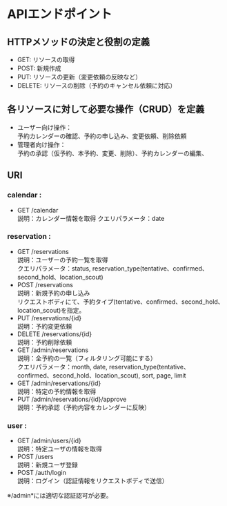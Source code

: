 # APIエンドポイント
## HTTPメソッドの決定と役割の定義
- GET: リソースの取得
- POST: 新規作成
- PUT: リソースの更新（変更依頼の反映など）
- DELETE: リソースの削除（予約のキャンセル依頼に対応）

## 各リソースに対して必要な操作（CRUD）を定義
- ユーザー向け操作：  
	予約カレンダーの確認、予約の申し込み、変更依頼、削除依頼
- 管理者向け操作：  
	予約の承認（仮予約、本予約、変更、削除）、予約カレンダーの編集、

## URI
### calendar :
- GET /calendar  
	説明：カレンダー情報を取得
	クエリパラメータ：date
### reservation : 
- GET /reservations  
	説明：ユーザーの予約一覧を取得  
	クエリパラメータ：status, reservation_type(tentative、confirmed、second_hold、location_scout)  
- POST /reservations  
	説明：新規予約の申し込み  
	リクエストボディにて、予約タイプ(tentative、confirmed、second_hold、location_scout)を指定。  
- PUT /reservations/{id}  
	説明：予約変更依頼  
- DELETE /reservations/{id}  
	説明：予約削除依頼  
- GET /admin/reservations  
	説明：全予約の一覧（フィルタリング可能にする）  
	クエリパラメータ：month, date, reservation_type(tentative、confirmed、second_hold、location_scout), sort, page, limit  
- GET /admin/reservations/{id}  
	説明：特定の予約情報を取得  
- PUT /admin/reservations/{id}/approve  
	説明：予約承認（予約内容をカレンダーに反映）  
### user : 
- GET /admin/users/{id}  
	説明：特定ユーザの情報を取得  
- POST /users  
	説明：新規ユーザ登録  
- POST /auth/login  
	説明：ログイン（認証情報をリクエストボディで送信）  

※/admin*には適切な認証認可が必要。